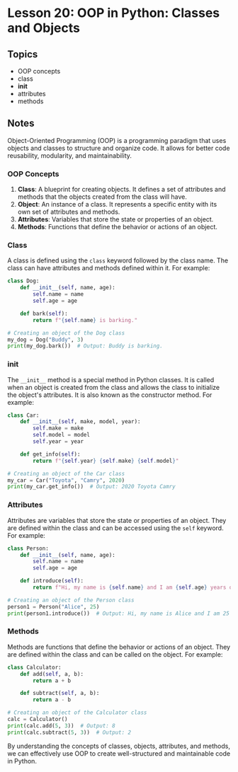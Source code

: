 # Lesson 20: OOP in Python: Classes and Objects

## Topics
- OOP concepts
- class
- __init__
- attributes
- methods

## Notes
Object-Oriented Programming (OOP) is a programming paradigm that uses objects and classes to structure and organize code. It allows for better code reusability, modularity, and maintainability.

### OOP Concepts
1. **Class**: A blueprint for creating objects. It defines a set of attributes and methods that the objects created from the class will have.
2. **Object**: An instance of a class. It represents a specific entity with its own set of attributes and methods.
3. **Attributes**: Variables that store the state or properties of an object.
4. **Methods**: Functions that define the behavior or actions of an object.

### Class
A class is defined using the `class` keyword followed by the class name. The class can have attributes and methods defined within it. For example:

```python
class Dog:
    def __init__(self, name, age):
        self.name = name
        self.age = age

    def bark(self):
        return f"{self.name} is barking."

# Creating an object of the Dog class
my_dog = Dog("Buddy", 3)
print(my_dog.bark())  # Output: Buddy is barking.
```

### __init__
The `__init__` method is a special method in Python classes. It is called when an object is created from the class and allows the class to initialize the object's attributes. It is also known as the constructor method. For example:

```python
class Car:
    def __init__(self, make, model, year):
        self.make = make
        self.model = model
        self.year = year

    def get_info(self):
        return f"{self.year} {self.make} {self.model}"

# Creating an object of the Car class
my_car = Car("Toyota", "Camry", 2020)
print(my_car.get_info())  # Output: 2020 Toyota Camry
```

### Attributes
Attributes are variables that store the state or properties of an object. They are defined within the class and can be accessed using the `self` keyword. For example:

```python
class Person:
    def __init__(self, name, age):
        self.name = name
        self.age = age

    def introduce(self):
        return f"Hi, my name is {self.name} and I am {self.age} years old."

# Creating an object of the Person class
person1 = Person("Alice", 25)
print(person1.introduce())  # Output: Hi, my name is Alice and I am 25 years old.
```

### Methods
Methods are functions that define the behavior or actions of an object. They are defined within the class and can be called on the object. For example:

```python
class Calculator:
    def add(self, a, b):
        return a + b

    def subtract(self, a, b):
        return a - b

# Creating an object of the Calculator class
calc = Calculator()
print(calc.add(5, 3))  # Output: 8
print(calc.subtract(5, 3))  # Output: 2
```

By understanding the concepts of classes, objects, attributes, and methods, we can effectively use OOP to create well-structured and maintainable code in Python.

